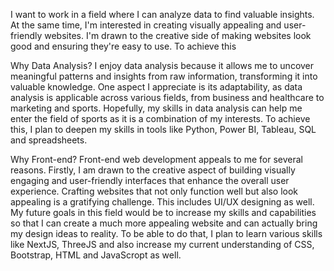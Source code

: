 
I want to work in a field where I can analyze data to find valuable insights. At the same time, I'm interested in creating visually appealing and user-friendly websites. I'm drawn to the creative side of making websites look good and ensuring they're easy to use. To achieve this

Why Data Analysis?
I enjoy data analysis because it allows me to uncover meaningful patterns and insights from raw information, transforming it into valuable knowledge. One aspect I appreciate is its adaptability, as data analysis is applicable across various fields, from business and healthcare to marketing and sports. Hopefully, my skills in data analysis can help me enter the field of sports as it is  a combination of my interests. To achieve this, I plan to deepen my skills in tools like Python, Power BI, Tableau, SQL and spreadsheets.

Why Front-end?
Front-end web development appeals to me for several reasons. Firstly, I am drawn to the creative aspect of building visually engaging and user-friendly interfaces that enhance the overall user experience. Crafting websites that not only function well but also look appealing is a gratifying challenge. This includes UI/UX designing as well. My future goals in this field would be to increase my skills and capabilities so that I can create a much more appealing website and can actually bring my design ideas to reality. To be able to do that, I plan to learn various skills like NextJS, ThreeJS and also increase my current understanding of CSS, Bootstrap, HTML and JavaScropt as well.